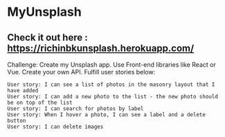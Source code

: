 # MyUnsplash

## Check it out here : https://richinbkunsplash.herokuapp.com/


Challenge: Create my Unsplash app. Use Front-end libraries like React or Vue. Create your own API. Fulfill user stories below:

    User story: I can see a list of photos in the masonry layout that I have added
    User story: I can add a new photo to the list - the new photo should be on top of the list
    User story: I can search for photos by label
    User story: When I hover a photo, I can see a label and a delete button
    User story: I can delete images

